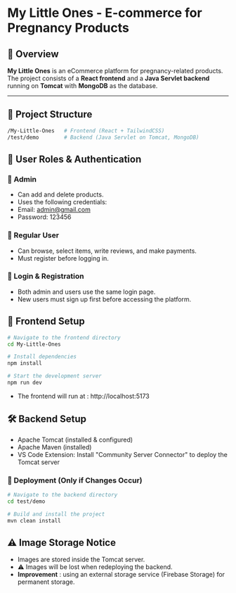 # My Little Ones - E-commerce for Pregnancy Products

## 📖 Overview

**My Little Ones** is an eCommerce platform for pregnancy-related products. The project consists of a **React frontend** and a **Java Servlet backend** running on **Tomcat** with **MongoDB** as the database.

---

## 📂 Project Structure

```sh
/My-Little-Ones   # Frontend (React + TailwindCSS)
/test/demo        # Backend (Java Servlet on Tomcat, MongoDB)
```

## 👤 User Roles & Authentication

### 🔹 Admin

- Can add and delete products.
- Uses the following credentials:
- Email: admin@gmail.com
- Password: 123456

### 🔹 Regular User

- Can browse, select items, write reviews, and make payments.
- Must register before logging in.

### 🔹 Login & Registration

- Both admin and users use the same login page.
- New users must sign up first before accessing the platform.

## 🚀 Frontend Setup

```sh
# Navigate to the frontend directory
cd My-Little-Ones

# Install dependencies
npm install

# Start the development server
npm run dev
```

- The frontend will run at : http://localhost:5173

## 🛠 Backend Setup

- Apache Tomcat (installed & configured)
- Apache Maven (installed)
- VS Code Extension: Install "Community Server Connector" to deploy the Tomcat server

### 🚀 Deployment (Only if Changes Occur)

```sh
# Navigate to the backend directory
cd test/demo

# Build and install the project
mvn clean install
```

## ⚠️ Image Storage Notice

- Images are stored inside the Tomcat server.
- ⚠ Images will be lost when redeploying the backend.
- **Improvement** : using an external storage service (Firebase Storage) for permanent storage.
